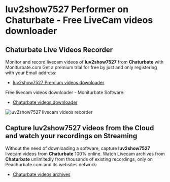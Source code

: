 # luv2show7527 Performer on Chaturbate - Free LiveCam videos downloader

## Chaturbate Live Videos Recorder

Monitor and record livecam videos of **luv2show7527** from **Chaturbate** with Moniturbate.com
Get a premium trial for free by just and only registering with your Email address:
* [luv2show7527 Premium videos downloader](https://moniturbate.com/request-demo-licence-key.html)

Free livecam videos downloader - Moniturbate Software:
* [Chaturbate videos downloader](https://moniturbate.com/moniturbate-download-software.html)

![luv2show7527 livecam videos recorder](https://peachurnet.com/templates/moniturbate-software.png)


## Capture luv2show7527 videos from the Cloud and watch your recordings on Streaming

Without the need of downloading a software, capture **luv2show7527** livecam videos from **Chaturbate** 100% online.
Watch Livecam archives from **Chaturbate** unlimitedly from thousands of existing recordings, only on Peachurbate.com and its websites network:
* [Chaturbate videos archives](https://peachurnet.com/)